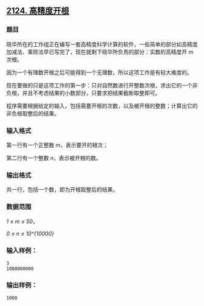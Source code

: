 ## [2124. 高精度开根](https://www.acwing.com/problem/content/2126/)

### 题目

晓华所在的工作组正在编写一套高精度科学计算的软件，一些简单的部分如高精度加减法、乘除法早已写完了，现在就剩下晓华所负责的部分：实数的高精度开 *m* 次根。

因为一个有理数开根之后可能得到一个无理数，所以这项工作是有较大难度的。

现在要做的只是这项工作的第一步：只对自然数进行开整数次根，求出它的一个非负根，并且不考虑结果的小数部分，只要求把结果截断取整即可。

程序需要根据给定的输入，包括需要开根的次数，以及被开根的整数；计算出它的非负根取整后的结果。

### 输入格式

第一行有一个正整数 *m*，表示要开的根次；

第二行有一个整数 *n*，表示被开根的数。

### 输出格式

共一行，包括一个数，即为开根取整后的结果。

### 数据范围

*1 ≤ m ≤ 50*，

*0 ≤ n ≤ 10^{10000}*

### 输入样例：

```
3
1000000000
```

### 输出样例：

```
1000
```
